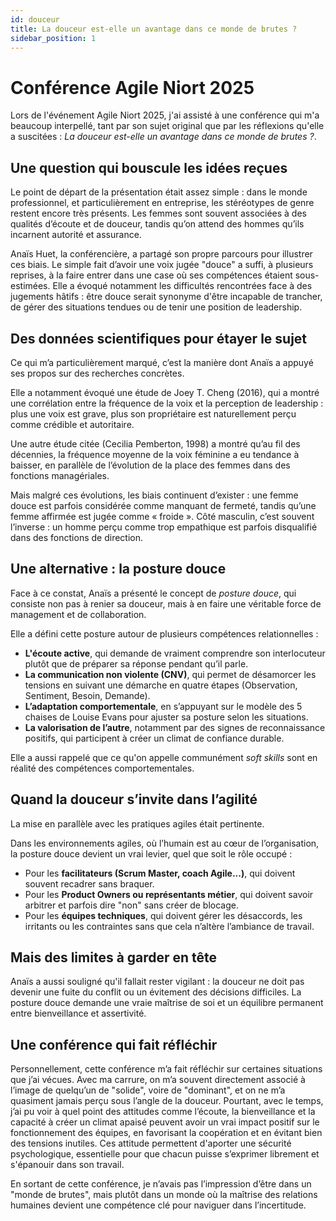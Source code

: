 ```yaml
---
id: douceur
title: La douceur est-elle un avantage dans ce monde de brutes ?
sidebar_position: 1
---
```


# Conférence Agile Niort 2025 

Lors de l'événement Agile Niort 2025, j'ai assisté à une conférence qui m'a beaucoup interpellé, tant par son sujet original que par les réflexions qu'elle a suscitées : *La douceur est-elle un avantage dans ce monde de brutes ?*.

## Une question qui bouscule les idées reçues

Le point de départ de la présentation était assez simple : dans le monde professionnel, et particulièrement en entreprise, les stéréotypes de genre restent encore très présents. Les femmes sont souvent associées à des qualités d’écoute et de douceur, tandis qu’on attend des hommes qu’ils incarnent autorité et assurance.

Anaïs Huet, la conférencière, a partagé son propre parcours pour illustrer ces biais. Le simple fait d’avoir une voix jugée "douce" a suffi, à plusieurs reprises, à la faire entrer dans une case où ses compétences étaient sous-estimées. Elle a évoqué notamment les difficultés rencontrées face à des jugements hâtifs : être douce serait synonyme d'être incapable de trancher, de gérer des situations tendues ou de tenir une position de leadership.

## Des données scientifiques pour étayer le sujet

Ce qui m’a particulièrement marqué, c’est la manière dont Anaïs a appuyé ses propos sur des recherches concrètes.

Elle a notamment évoqué une étude de Joey T. Cheng (2016), qui a montré une corrélation entre la fréquence de la voix et la perception de leadership : plus une voix est grave, plus son propriétaire est naturellement perçu comme crédible et autoritaire.

Une autre étude citée (Cecilia Pemberton, 1998) a montré qu’au fil des décennies, la fréquence moyenne de la voix féminine a eu tendance à baisser, en parallèle de l’évolution de la place des femmes dans des fonctions managériales.

Mais malgré ces évolutions, les biais continuent d’exister : une femme douce est parfois considérée comme manquant de fermeté, tandis qu’une femme affirmée est jugée comme « froide ». Côté masculin, c’est souvent l’inverse : un homme perçu comme trop empathique est parfois disqualifié dans des fonctions de direction.

## Une alternative : la posture douce

Face à ce constat, Anaïs a présenté le concept de *posture douce*, qui consiste non pas à renier sa douceur, mais à en faire une véritable force de management et de collaboration.

Elle a défini cette posture autour de plusieurs compétences relationnelles :

- **L'écoute active**, qui demande de vraiment comprendre son interlocuteur plutôt que de préparer sa réponse pendant qu’il parle.
- **La communication non violente (CNV)**, qui permet de désamorcer les tensions en suivant une démarche en quatre étapes (Observation, Sentiment, Besoin, Demande).
- **L’adaptation comportementale**, en s’appuyant sur le modèle des 5 chaises de Louise Evans pour ajuster sa posture selon les situations.
- **La valorisation de l’autre**, notamment par des signes de reconnaissance positifs, qui participent à créer un climat de confiance durable.

Elle a aussi rappelé que ce qu'on appelle communément *soft skills* sont en réalité des compétences comportementales.

## Quand la douceur s’invite dans l’agilité

La mise en parallèle avec les pratiques agiles était pertinente.

Dans les environnements agiles, où l’humain est au cœur de l’organisation, la posture douce devient un vrai levier, quel que soit le rôle occupé :

- Pour les **facilitateurs (Scrum Master, coach Agile...)**, qui doivent souvent recadrer sans braquer.
- Pour les **Product Owners ou représentants métier**, qui doivent savoir arbitrer et parfois dire "non" sans créer de blocage.
- Pour les **équipes techniques**, qui doivent gérer les désaccords, les irritants ou les contraintes sans que cela n’altère l’ambiance de travail.

## Mais des limites à garder en tête

Anaïs a aussi souligné qu'il fallait rester vigilant : la douceur ne doit pas devenir une fuite du conflit ou un évitement des décisions difficiles. La posture douce demande une vraie maîtrise de soi et un équilibre permanent entre bienveillance et assertivité.

## Une conférence qui fait réfléchir

Personnellement, cette conférence m’a fait réfléchir sur certaines situations que j’ai vécues. Avec ma carrure, on m’a souvent directement associé à l’image de quelqu’un de "solide", voire de "dominant", et on ne m’a quasiment jamais perçu sous l’angle de la douceur. Pourtant, avec le temps, j’ai pu voir à quel point des attitudes comme l’écoute, la bienveillance et la capacité à créer un climat apaisé peuvent avoir un vrai impact positif sur le fonctionnement des équipes, en favorisant la coopération et en évitant bien des tensions inutiles. Ces attitude permettent d'aporter une sécurité psychologique, essentielle pour que chacun puisse s’exprimer librement et s'épanouir dans son travail.

En sortant de cette conférence, je n’avais pas l’impression d’être dans un "monde de brutes", mais plutôt dans un monde où la maîtrise des relations humaines devient une compétence clé pour naviguer dans l’incertitude.
